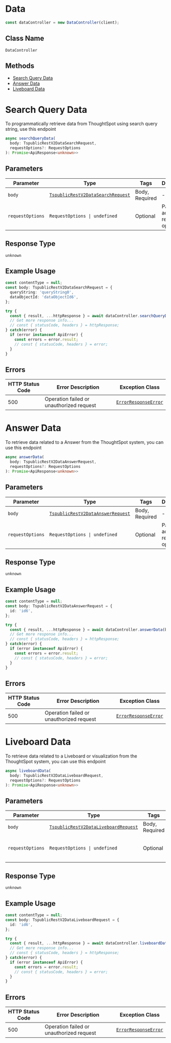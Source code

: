 # Data

```ts
const dataController = new DataController(client);
```

## Class Name

`DataController`

## Methods

* [Search Query Data](../../doc/controllers/data.md#search-query-data)
* [Answer Data](../../doc/controllers/data.md#answer-data)
* [Liveboard Data](../../doc/controllers/data.md#liveboard-data)


# Search Query Data

To programmatically retrieve data from ThoughtSpot using search query string, use this endpoint

```ts
async searchQueryData(
  body: TspublicRestV2DataSearchRequest,
  requestOptions?: RequestOptions
): Promise<ApiResponse<unknown>>
```

## Parameters

| Parameter | Type | Tags | Description |
|  --- | --- | --- | --- |
| `body` | [`TspublicRestV2DataSearchRequest`](../../doc/models/tspublic-rest-v2-data-search-request.md) | Body, Required | - |
| `requestOptions` | `RequestOptions \| undefined` | Optional | Pass additional request options. |

## Response Type

`unknown`

## Example Usage

```ts
const contentType = null;
const body: TspublicRestV2DataSearchRequest = {
  queryString: 'queryString0',
  dataObjectId: 'dataObjectId6',
};

try {
  const { result, ...httpResponse } = await dataController.searchQueryData(body);
  // Get more response info...
  // const { statusCode, headers } = httpResponse;
} catch(error) {
  if (error instanceof ApiError) {
    const errors = error.result;
    // const { statusCode, headers } = error;
  }
}
```

## Errors

| HTTP Status Code | Error Description | Exception Class |
|  --- | --- | --- |
| 500 | Operation failed or unauthorized request | [`ErrorResponseError`](../../doc/models/error-response-error.md) |


# Answer Data

To retrieve data related to a Answer from the ThoughtSpot system, you can use this endpoint

```ts
async answerData(
  body: TspublicRestV2DataAnswerRequest,
  requestOptions?: RequestOptions
): Promise<ApiResponse<unknown>>
```

## Parameters

| Parameter | Type | Tags | Description |
|  --- | --- | --- | --- |
| `body` | [`TspublicRestV2DataAnswerRequest`](../../doc/models/tspublic-rest-v2-data-answer-request.md) | Body, Required | - |
| `requestOptions` | `RequestOptions \| undefined` | Optional | Pass additional request options. |

## Response Type

`unknown`

## Example Usage

```ts
const contentType = null;
const body: TspublicRestV2DataAnswerRequest = {
  id: 'id6',
};

try {
  const { result, ...httpResponse } = await dataController.answerData(body);
  // Get more response info...
  // const { statusCode, headers } = httpResponse;
} catch(error) {
  if (error instanceof ApiError) {
    const errors = error.result;
    // const { statusCode, headers } = error;
  }
}
```

## Errors

| HTTP Status Code | Error Description | Exception Class |
|  --- | --- | --- |
| 500 | Operation failed or unauthorized request | [`ErrorResponseError`](../../doc/models/error-response-error.md) |


# Liveboard Data

To retrieve data related to a Liveboard or visualization from the ThoughtSpot system, you can use this endpoint

```ts
async liveboardData(
  body: TspublicRestV2DataLiveboardRequest,
  requestOptions?: RequestOptions
): Promise<ApiResponse<unknown>>
```

## Parameters

| Parameter | Type | Tags | Description |
|  --- | --- | --- | --- |
| `body` | [`TspublicRestV2DataLiveboardRequest`](../../doc/models/tspublic-rest-v2-data-liveboard-request.md) | Body, Required | - |
| `requestOptions` | `RequestOptions \| undefined` | Optional | Pass additional request options. |

## Response Type

`unknown`

## Example Usage

```ts
const contentType = null;
const body: TspublicRestV2DataLiveboardRequest = {
  id: 'id6',
};

try {
  const { result, ...httpResponse } = await dataController.liveboardData(body);
  // Get more response info...
  // const { statusCode, headers } = httpResponse;
} catch(error) {
  if (error instanceof ApiError) {
    const errors = error.result;
    // const { statusCode, headers } = error;
  }
}
```

## Errors

| HTTP Status Code | Error Description | Exception Class |
|  --- | --- | --- |
| 500 | Operation failed or unauthorized request | [`ErrorResponseError`](../../doc/models/error-response-error.md) |

